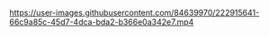 https://user-images.githubusercontent.com/84639970/222915641-66c9a85c-45d7-4dca-bda2-b366e0a342e7.mp4

